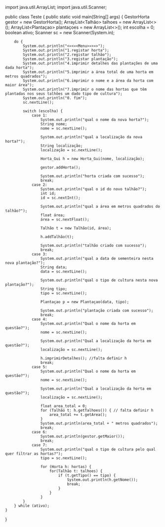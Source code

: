 import java.util.ArrayList;
import java.util.Scanner;

public class Teste {
	public static void main(String[] args) {
		GestorHorta gestor = new GestorHorta();
		ArrayList<Talhão> talhoes = new ArrayList<>();
		ArrayList<Plantaçao> plantaçoes = new ArrayList<>();
		int escolha = 0;
		boolean ativo;
		Scanner sc = new Scanner(System.in);
		
		do {
			System.out.println("<«<«<Menu>»>»>");
			System.out.println("1.registar horta");
			System.out.println("2.registar talhão");
			System.out.println("3.registar plantação");
			System.out.println("4.imprimir detalhes das plantações de uma dada horta");
			System.out.println("5.imprimir a área total de uma horta em metros quadrados");
			System.out.println("6.imprimir o nome e a área da horta com maior área");
			System.out.println("7.imprimir o nome das hortas que têm plantadas nos seus talhões um dado tipo de cultura");
			System.out.println("0. fim");
			sc.nextLine();
			
			switch (escolha) {
				case 1:
					System.out.println("qual o nome da nova horta?");
					String nome;
	 				nome = sc.nextLine();
					
					System.out.println("qual a localização da nova horta?");
					String localização;
	 				localização = sc.nextLine();
					
					Horta_Gui h = new Horta_Gui(nome, localização);
					
					gestor.addHorta();
					
					System.out.println("horta criada com sucesso");
					break;
				case 2:
					System.out.println("qual o id do novo talhão?");
					int id;
	 				id = sc.nextInt();
					
					System.out.println("qual a área em metros quadrados do talhão?");
					float área;
	 				área = sc.nextFloat();
					
					Talhão t = new Talhão(id, área);
					
					h.addTalhão(t);
					
					System.out.println("talhão criado com sucesso");
					break;
				case 3:
					System.out.println("qual a data de sementeira nesta nova plantação?");
					String data;
	 				data = sc.nextLine();
	 
					System.out.println("qual o tipo de cultura nesta nova plantação?");
					String tipo;
	 				tipo = sc.nextLine();
					
					Plantaçao p = new Plantaçao(data, tipo);
					
					System.out.println("plantação criada com sucesso");
					break;
				case 4:
					System.out.println("Qual o nome da horta em questão?");
					nome = sc.nextLine();
					
					System.out.println("Qual a localização da horta em questão?");
					localização = sc.nextLine();
					
					h.imprimirDetalhes(); //falta definir h
					break;
				case 5:
					System.out.println("Qual o nome da horta em questão?");
					nome = sc.nextLine();
					
					System.out.println("Qual a localização da horta em questão?");
					localização = sc.nextLine();
					
					float area_total = 0;
					for (Talhão t: h.getTalhoes()) { // falta definir h
						area_total += t.getArea();
					}
					System.out.println(area_total + " metros quadrados");
					break;
				case 6:
					System.out.println(gestor.getMaior());
					break;
				case 7:
					System.out.println("qual o tipo de cultura pelo qual quer filtrar as hortas?");
					tipo = sc.nextLine();
					
					for (Horta h: hortas) {
						for(Talhão t: talhoes) {
							if (t.getTipo() == tipo) {
								System.out.println(h.getNome());
								break;
							}
						}
					}
			}
		} while (ativo);
	}
}
